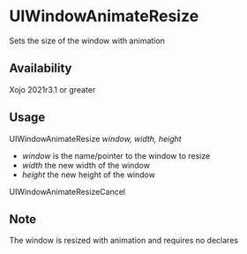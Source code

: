 # UIWindowAnimateResize
 Sets the size of the window with animation

## Availability
 Xojo 2021r3.1 or greater  

## Usage
 UIWindowAnimateResize _window, width, height_  
 * _window_ is the name/pointer to the window to resize  
 * _width_ the new width of the window  
 * _height_ the new height of the window  
   
 UIWindowAnimateResizeCancel  
 
## Note
 The window is resized with animation and requires no declares
